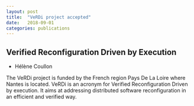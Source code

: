 ```yaml
---
layout: post
title:  "VeRDi project accepted"
date:   2018-09-01
categories: publications
---
```


## Verified Reconfiguration Driven by Execution

* Hélène Coullon

The VeRDi project is funded by the French region Pays De La Loire where Nantes is located. VeRDi is an acronym for Verified Reconfiguration Driven by execution. It aims at addressing distributed software  reconfiguration in an efficient and verified way.

